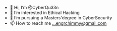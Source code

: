 - 👋 Hi, I’m @CyberQu33n
- 👀 I’m interested in Ethical Hacking
- 🌱 I’m pursuing a Masters'degree in CyberSecurity
- 📫 How to reach me ...engrchimmy@gmail.com

<!---
CyberQu33n/CyberQu33n is a ✨ special ✨ repository because its `README.md` (this file) appears on your GitHub profile.
You can click the Preview link to take a look at your changes.
--->
